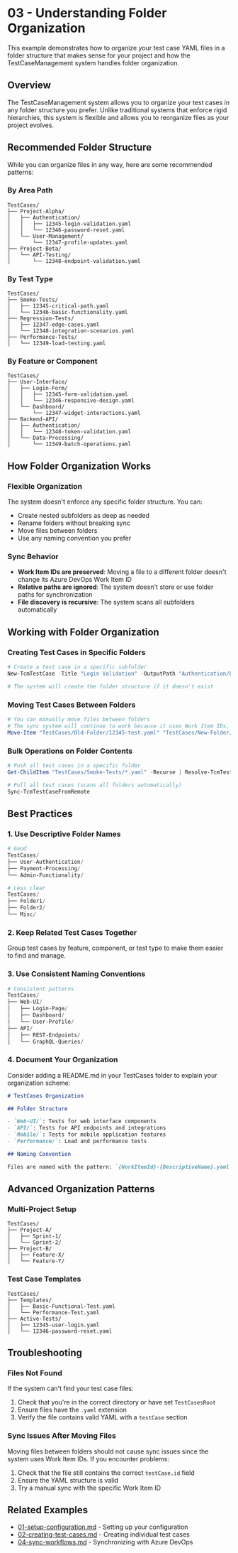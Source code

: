 # 03 - Understanding Folder Organization

This example demonstrates how to organize your test case YAML files in a folder structure that makes sense for your project and how the TestCaseManagement system handles folder organization.

## Overview

The TestCaseManagement system allows you to organize your test cases in any folder structure you prefer. Unlike traditional systems that enforce rigid hierarchies, this system is flexible and allows you to reorganize files as your project evolves.

## Recommended Folder Structure

While you can organize files in any way, here are some recommended patterns:

### By Area Path

```
TestCases/
├── Project-Alpha/
│   ├── Authentication/
│   │   ├── 12345-login-validation.yaml
│   │   └── 12346-password-reset.yaml
│   └── User-Management/
│       └── 12347-profile-updates.yaml
├── Project-Beta/
│   └── API-Testing/
│       └── 12348-endpoint-validation.yaml
```

### By Test Type

```
TestCases/
├── Smoke-Tests/
│   ├── 12345-critical-path.yaml
│   └── 12346-basic-functionality.yaml
├── Regression-Tests/
│   ├── 12347-edge-cases.yaml
│   └── 12348-integration-scenarios.yaml
├── Performance-Tests/
│   └── 12349-load-testing.yaml
```

### By Feature or Component

```
TestCases/
├── User-Interface/
│   ├── Login-Form/
│   │   ├── 12345-form-validation.yaml
│   │   └── 12346-responsive-design.yaml
│   └── Dashboard/
│       └── 12347-widget-interactions.yaml
├── Backend-API/
│   ├── Authentication/
│   │   └── 12348-token-validation.yaml
│   └── Data-Processing/
│       └── 12349-batch-operations.yaml
```

## How Folder Organization Works

### Flexible Organization

The system doesn't enforce any specific folder structure. You can:

- Create nested subfolders as deep as needed
- Rename folders without breaking sync
- Move files between folders
- Use any naming convention you prefer

### Sync Behavior

- **Work Item IDs are preserved**: Moving a file to a different folder doesn't change its Azure DevOps Work Item ID
- **Relative paths are ignored**: The system doesn't store or use folder paths for synchronization
- **File discovery is recursive**: The system scans all subfolders automatically

## Working with Folder Organization

### Creating Test Cases in Specific Folders

```powershell
# Create a test case in a specific subfolder
New-TcmTestCase -Title "Login Validation" -OutputPath "Authentication/Login-Tests/TC001.yaml"

# The system will create the folder structure if it doesn't exist
```

### Moving Test Cases Between Folders

```powershell
# You can manually move files between folders
# The sync system will continue to work because it uses Work Item IDs, not paths
Move-Item "TestCases/Old-Folder/12345-test.yaml" "TestCases/New-Folder/12345-test.yaml"
```

### Bulk Operations on Folder Contents

```powershell
# Push all test cases in a specific folder
Get-ChildItem "TestCases/Smoke-Tests/*.yaml" -Recurse | Resolve-TcmTestCaseFilePathInput | Sync-TcmTestCaseToRemote

# Pull all test cases (scans all folders automatically)
Sync-TcmTestCaseFromRemote
```

## Best Practices

### 1. Use Descriptive Folder Names

```powershell
# Good
TestCases/
├── User-Authentication/
├── Payment-Processing/
└── Admin-Functionality/

# Less clear
TestCases/
├── Folder1/
├── Folder2/
└── Misc/
```

### 2. Keep Related Test Cases Together

Group test cases by feature, component, or test type to make them easier to find and manage.

### 3. Use Consistent Naming Conventions

```powershell
# Consistent patterns
TestCases/
├── Web-UI/
│   ├── Login-Page/
│   ├── Dashboard/
│   └── User-Profile/
├── API/
│   ├── REST-Endpoints/
│   └── GraphQL-Queries/
```

### 4. Document Your Organization

Consider adding a README.md in your TestCases folder to explain your organization scheme:

```markdown
# TestCases Organization

## Folder Structure

- `Web-UI/`: Tests for web interface components
- `API/`: Tests for API endpoints and integrations
- `Mobile/`: Tests for mobile application features
- `Performance/`: Load and performance tests

## Naming Convention

Files are named with the pattern: `{WorkItemId}-{DescriptiveName}.yaml`
```

## Advanced Organization Patterns

### Multi-Project Setup

```
TestCases/
├── Project-A/
│   ├── Sprint-1/
│   └── Sprint-2/
├── Project-B/
│   ├── Feature-X/
│   └── Feature-Y/
```

### Test Case Templates

```
TestCases/
├── Templates/
│   ├── Basic-Functional-Test.yaml
│   └── Performance-Test.yaml
├── Active-Tests/
│   ├── 12345-user-login.yaml
│   └── 12346-password-reset.yaml
```

## Troubleshooting

### Files Not Found

If the system can't find your test case files:

1. Check that you're in the correct directory or have set `TestCasesRoot`
2. Ensure files have the `.yaml` extension
3. Verify the file contains valid YAML with a `testCase` section

### Sync Issues After Moving Files

Moving files between folders should not cause sync issues since the system uses Work Item IDs. If you encounter problems:

1. Check that the file still contains the correct `testCase.id` field
2. Ensure the YAML structure is valid
3. Try a manual sync with the specific Work Item ID

## Related Examples

- [01-setup-configuration.md](01-setup-configuration.md) - Setting up your configuration
- [02-creating-test-cases.md](02-creating-test-cases.md) - Creating individual test cases
- [04-sync-workflows.md](04-sync-workflows.md) - Synchronizing with Azure DevOps
